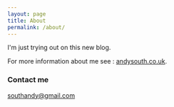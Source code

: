 ```yaml
---
layout: page
title: About
permalink: /about/
---
```


I'm just trying out on this new blog.

For more information about me see : [andysouth.co.uk](www.andysouth.co.uk).

### Contact me

[southandy@gmail.com](mailto:southandy@gmail.com)